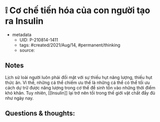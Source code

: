 # ❕ Cơ chế tiến hóa của con người tạo ra Insulin

- metadata
	- UID: P-210814-1411
	- tags: #created/2021/Aug/14, #permanent/thinking
	- source: 

## Notes
Lịch sử loài người luôn phải đối mặt với sự thiếu hụt năng lượng, thiếu hụt thức ăn. Vì thế, những cá thể chiếm ưu thế là những cá thể có thể tối ưu cách dự trữ được năng lượng trong cơ thể để sinh tồn vào những thời điểm khó khăn. Tuy nhiên, [[Insulin]] lại trở nên tồi trong thế giới vật chất đầy đủ như ngày nay.

## Questions & thoughts:
